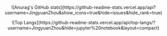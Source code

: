 <p align="center">
![Anurag's GitHub stats](https://github-readme-stats.vercel.app/api?username=JingyuanZhou&show_icons=true&hide=issues&hide_rank=true) 
</p>
<p align="center">
![Top Langs](https://github-readme-stats.vercel.app/api/top-langs/?username=JingyuanZhou&hide=jupyter%20notebook&layout=compact)
</p>
